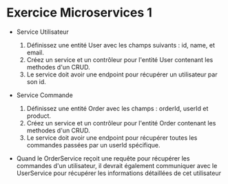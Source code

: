 # Exercice Microservices 1

- Service Utilisateur 

    1. Définissez une entité User avec les champs suivants : id, name, et email.
    2. Créez un service et un contrôleur pour l'entité User contenant les methodes d'un CRUD.
    3. Le service doit avoir une endpoint pour récupérer un utilisateur par son id.

- Service Commande 

    1. Définissez une entité Order avec les champs : orderId, userId et product.
    2. Créez un service et un contrôleur pour l'entité Order contenant les methodes d'un CRUD.
    3. Le service doit avoir une endpoint pour récupérer toutes les commandes passées par un userId spécifique.


- Quand le OrderService reçoit une requête pour récupérer les commandes d'un utilisateur, il devrait également communiquer avec le UserService pour récupérer les informations détaillées de cet utilisateur

